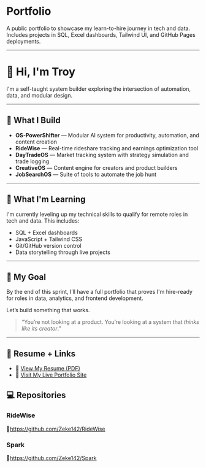 # Portfolio  
A public portfolio to showcase my learn-to-hire journey in tech and data. Includes projects in SQL, Excel dashboards, Tailwind UI, and GitHub Pages deployments.

---

# 👋 Hi, I'm Troy

I'm a self-taught system builder exploring the intersection of automation, data, and modular design.

---

## 🔧 What I Build
- **OS‑PowerShifter** — Modular AI system for productivity, automation, and content creation  
- **RideWise** — Real-time rideshare tracking and earnings optimization tool  
- **DayTradeOS** — Market tracking system with strategy simulation and trade logging  
- **CreativeOS** — Content engine for creators and product builders  
- **JobSearchOS** — Suite of tools to automate the job hunt  

---

## 🎯 What I'm Learning
I'm currently leveling up my technical skills to qualify for remote roles in tech and data. This includes:
- SQL + Excel dashboards  
- JavaScript + Tailwind CSS  
- Git/GitHub version control  
- Data storytelling through live projects  

---

## 🚀 My Goal
By the end of this sprint, I’ll have a full portfolio that proves I'm hire-ready for roles in data, analytics, and frontend development.

Let’s build something that works.

> “You’re not looking at a product. You’re looking at a system that *thinks like its creator*.”

---

## 📄 Resume + Links

- 🔗 [View My Resume (PDF)](./TroyFarley_Resume.pdf)  
- 🧠 [Visit My Live Portfolio Site](https://peoplerunai.carrd.co)  

## 💻 Repositories 

### RideWise
🔗https://github.com/Zeke142/RideWise

### Spark
🔗https://github.com/Zeke142/Spark